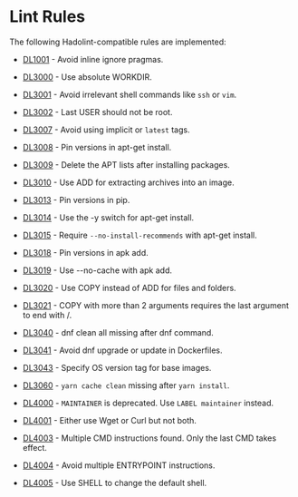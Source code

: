 # Lint Rules

The following Hadolint-compatible rules are implemented:

- [DL1001](DL1001.md) - Avoid inline ignore pragmas.

- [DL3000](DL3000.md) - Use absolute WORKDIR.
- [DL3001](DL3001.md) - Avoid irrelevant shell commands like `ssh` or `vim`.
- [DL3002](DL3002.md) - Last USER should not be root.
- [DL3007](DL3007.md) - Avoid using implicit or `latest` tags.
- [DL3008](DL3008.md) - Pin versions in apt-get install.
- [DL3009](DL3009.md) - Delete the APT lists after installing packages.

- [DL3010](DL3010.md) - Use ADD for extracting archives into an image.
- [DL3013](DL3013.md) - Pin versions in pip.
- [DL3014](DL3014.md) - Use the -y switch for apt-get install.
- [DL3015](DL3015.md) - Require `--no-install-recommends` with apt-get install.
- [DL3018](DL3018.md) - Pin versions in apk add.
- [DL3019](DL3019.md) - Use --no-cache with apk add.

- [DL3020](DL3020.md) - Use COPY instead of ADD for files and folders.
- [DL3021](DL3021.md) - COPY with more than 2 arguments requires the last argument to end with /.

- [DL3040](DL3040.md) - dnf clean all missing after dnf command.

- [DL3041](DL3041.md) - Avoid dnf upgrade or update in Dockerfiles.
- [DL3043](DL3043.md) - Specify OS version tag for base images.
- [DL3060](DL3060.md) - `yarn cache clean` missing after `yarn install`.


- [DL4000](DL4000.md) - `MAINTAINER` is deprecated. Use `LABEL maintainer` instead.
- [DL4001](DL4001.md) - Either use Wget or Curl but not both.
- [DL4003](DL4003.md) - Multiple CMD instructions found. Only the last CMD takes effect.
- [DL4004](DL4004.md) - Avoid multiple ENTRYPOINT instructions.
- [DL4005](DL4005.md) - Use SHELL to change the default shell.

